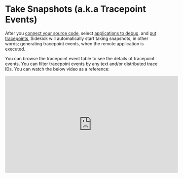 # Take Snapshots (a.k.a Tracepoint Events)

After you [connect your source code](import-source-code.md), select [applications to debug](../introduction/apps-and-tracepoints-panel.md#selecting-applications-to-debug), and [put tracepoints,](set-tracepoints.md) Sidekick will automatically start taking snapshots, in other words; generating tracepoint events, when the remote application is executed.

You can browse the tracepoint event table to see the details of tracepoint events. You can filter tracepoint events by any text and/or distributed trace IDs.  You can watch the below video as a reference:

<iframe width="560" height="315" src="https://www.youtube.com/embed/qy4Nu6CIeuM" title="YouTube video player" frameborder="0" allow="accelerometer; autoplay; clipboard-write; encrypted-media; gyroscope; picture-in-picture; web-share" allowfullscreen></iframe>